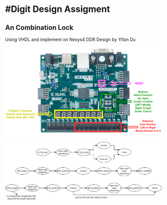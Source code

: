 
# #Digit Design Assigment

## An Combination Lock
Using VHDL and implement on Nexys4 DDR
Design by Yifan Du

![avatar](/Figures/Board.png)



![avatar](/Figures/Button_Specification.png)
